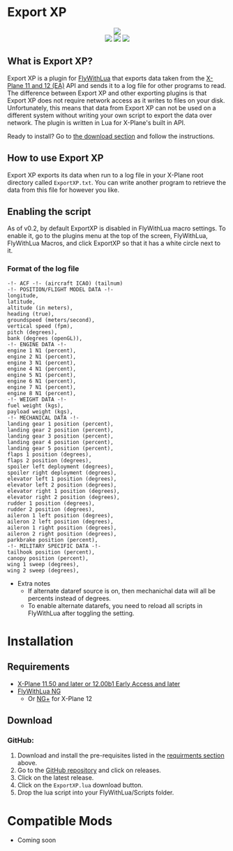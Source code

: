 # Export XP
<p align="center"> 
    <img src="https://img.shields.io/badge/ExportXP-beta-yellow"/>
    <br>
    <img src="https://img.shields.io/badge/X--Plane-11.50%2B-blue"/> <img src="https://img.shields.io/badge/X--Plane-12_EA%2B-blue"/> <img src="https://img.shields.io/badge/FlyWithLUA-2.7%2B-blue" /> <br>
</p>

## What is Export XP?

Export XP is a plugin for [FlyWithLua](https://github.com/X-Friese/FlyWithLua) that exports data taken from the [X-Plane 11 and 12 (EA)](https://x-plane.com/) API and sends it to a log file for other programs to read. The difference between Export XP and other exporting plugins is that Export XP does not require network access as it writes to files on your disk. Unfortunately, this means that data from Export XP can not be used on a different system without writing your own script to export the data over network. The plugin is written in Lua for X-Plane's built in API. 


Ready to install? Go to [the download section](#installation) and follow the instructions.

## How to use Export XP

Export XP exports its data when run to a log file in your X-Plane root directory called `ExportXP.txt`. You can write another program to retrieve the data from this file for however you like.

## Enabling the script

As of v0.2, by default ExportXP is disabled in FlyWithLua macro settings. To enable it, go to the plugins menu at the top of the screen, FlyWithLua, FlyWithLua Macros, and click ExportXP so that it has a white circle next to it.

### Format of the log file

```
-!- ACF -!- (aircraft ICAO) (tailnum)
-!- POSITION/FLIGHT MODEL DATA -!-
longitude,
latitude,
altitude (in meters),
heading (true),
groundspeed (meters/second),
vertical speed (fpm),
pitch (degrees),
bank (degrees (openGL)),
-!- ENGINE DATA -!-
engine 1 N1 (percent),
engine 2 N1 (percent),
engine 3 N1 (percent),
engine 4 N1 (percent),
engine 5 N1 (percent),
engine 6 N1 (percent),
engine 7 N1 (percent),
engine 8 N1 (percent),
-!- WEIGHT DATA -!-
fuel weight (kgs),
payload weight (kgs),
-!- MECHANICAL DATA -!-
landing gear 1 position (percent),
landing gear 2 position (percent),
landing gear 3 position (percent),
landing gear 4 position (percent),
landing gear 5 position (percent),
flaps 1 position (degrees),
flaps 2 position (degrees),
spoiler left deployment (degrees),
spoiler right deployment (degrees),
elevator left 1 position (degrees),
elevator left 2 position (degrees),
elevator right 1 position (degrees),
elevator right 2 position (degrees),
rudder 1 position (degrees),
rudder 2 position (degrees),
aileron 1 left position (degrees),
aileron 2 left position (degrees),
aileron 1 right position (degrees),
aileron 2 right position (degrees),
parkbrake position (percent),
-!- MILITARY SPECIFIC DATA -!-
tailhook position (percent),
canopy position (percent),
wing 1 sweep (degrees),
wing 2 sweep (degrees),
```
* Extra notes
  * If alternate dataref source is on, then mechanichal data will all be percents instead of degrees.
  * To enable alternate datarefs, you need to reload all scripts in FlyWithLua after toggling the setting.



# Installation

## Requirements

- [X-Plane 11.50 and later or 12.00b1 Early Access and later](https://x-plane.com)
- [FlyWithLua NG](https://github.com/X-Friese/FlyWithLua)
  - Or [NG+](https://forums.x-plane.org/index.php?/files/file/82888-flywithlua-ng-next-generation-plus-edition-for-x-plane-12-win-lin-mac/) for X-Plane 12

## Download

### GitHub:

1. Download and install the pre-requisites listed in the [requirments section](#requirements) above.
2. Go to the [GitHub repository](https://github.com/AviationSFO/ExportXP) and click on releases.
3. Click on the latest release.
4. Click on the `ExportXP.lua` download button.
5. Drop the lua script into your FlyWithLua/Scripts folder.


# Compatible Mods
* Coming soon

